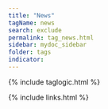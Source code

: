 ```yaml
---
title: "News"
tagName: news
search: exclude
permalink: tag_news.html
sidebar: mydoc_sidebar
folder: tags
indicator:
---
```

{% include taglogic.html %}

{% include links.html %}
